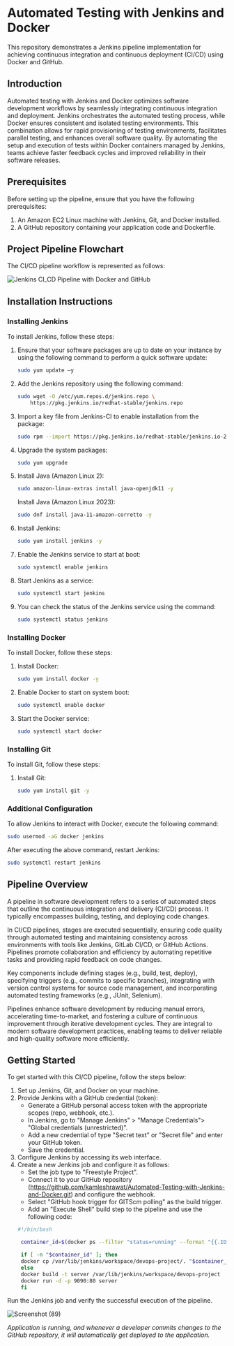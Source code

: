 # Automated Testing with Jenkins and Docker

This repository demonstrates a Jenkins pipeline implementation for achieving continuous integration and continuous deployment (CI/CD) using Docker and GitHub.

## Introduction

Automated testing with Jenkins and Docker optimizes software development workflows by seamlessly integrating continuous integration and deployment. Jenkins orchestrates the automated testing process, while Docker ensures consistent and isolated testing environments. This combination allows for rapid provisioning of testing environments, facilitates parallel testing, and enhances overall software quality. By automating the setup and execution of tests within Docker containers managed by Jenkins, teams achieve faster feedback cycles and improved reliability in their software releases.

## Prerequisites

Before setting up the pipeline, ensure that you have the following prerequisites:

1. An Amazon EC2 Linux machine with Jenkins, Git, and Docker installed.
2. A GitHub repository containing your application code and Dockerfile.

## Project Pipeline Flowchart

The CI/CD pipeline workflow is represented as follows:

![Jenkins CI_CD Pipeline with Docker and GitHub](https://i0.wp.com/collabnix.com/wp-content/uploads/2018/03/ci-cd.png?w=680&ssl=1)


## Installation Instructions

### Installing Jenkins

To install Jenkins, follow these steps:

1. Ensure that your software packages are up to date on your instance by using the following command to perform a quick software update:
    ```bash
    sudo yum update –y
    ```

2. Add the Jenkins repository using the following command:
    ```bash
    sudo wget -O /etc/yum.repos.d/jenkins.repo \
        https://pkg.jenkins.io/redhat-stable/jenkins.repo
    ```

3. Import a key file from Jenkins-CI to enable installation from the package:
    ```bash
    sudo rpm --import https://pkg.jenkins.io/redhat-stable/jenkins.io-2023.key
    ```

4. Upgrade the system packages:
    ```bash
    sudo yum upgrade
    ```

5. Install Java (Amazon Linux 2):
    ```bash
    sudo amazon-linux-extras install java-openjdk11 -y
    ```

   Install Java (Amazon Linux 2023):
    ```bash
    sudo dnf install java-11-amazon-corretto -y
    ```

6. Install Jenkins:
    ```bash
    sudo yum install jenkins -y
    ```

7. Enable the Jenkins service to start at boot:
    ```bash
    sudo systemctl enable jenkins
    ```

8. Start Jenkins as a service:
    ```bash
    sudo systemctl start jenkins
    ```

9. You can check the status of the Jenkins service using the command:
    ```bash
    sudo systemctl status jenkins
    ```
### Installing Docker

To install Docker, follow these steps:

1. Install Docker:
    ```bash
    sudo yum install docker -y
    ```

2. Enable Docker to start on system boot:
    ```bash
    sudo systemctl enable docker
    ```

3. Start the Docker service:
    ```bash
    sudo systemctl start docker
    ```

### Installing Git

To install Git, follow these steps:

1. Install Git:
    ```bash
    sudo yum install git -y
    ```

### Additional Configuration

To allow Jenkins to interact with Docker, execute the following command:

```bash
sudo usermod -aG docker jenkins
```
After executing the above command, restart Jenkins:

```bash
sudo systemctl restart jenkins
```

## Pipeline Overview

A pipeline in software development refers to a series of automated steps that outline the continuous integration and delivery (CI/CD) process. It typically encompasses building, testing, and deploying code changes.

In CI/CD pipelines, stages are executed sequentially, ensuring code quality through automated testing and maintaining consistency across environments with tools like Jenkins, GitLab CI/CD, or GitHub Actions. Pipelines promote collaboration and efficiency by automating repetitive tasks and providing rapid feedback on code changes.

Key components include defining stages (e.g., build, test, deploy), specifying triggers (e.g., commits to specific branches), integrating with version control systems for source code management, and incorporating automated testing frameworks (e.g., JUnit, Selenium).

Pipelines enhance software development by reducing manual errors, accelerating time-to-market, and fostering a culture of continuous improvement through iterative development cycles. They are integral to modern software development practices, enabling teams to deliver reliable and high-quality software more efficiently.

## Getting Started

To get started with this CI/CD pipeline, follow the steps below:

1. Set up Jenkins, Git, and Docker on your machine.
2. Provide Jenkins with a GitHub credential (token):
   - Generate a GitHub personal access token with the appropriate scopes (repo, webhook, etc.).
   - In Jenkins, go to "Manage Jenkins" > "Manage Credentials"> "Global credentials (unrestricted)".
   - Add a new credential of type "Secret text" or "Secret file" and enter your GitHub token.
   - Save the credential. 
3. Configure Jenkins by accessing its web interface.
4. Create a new Jenkins job and configure it as follows:
   - Set the job type to "Freestyle Project".
   - Connect it to your GitHub repository (https://github.com/kamleshrawat/Automated-Testing-with-Jenkins-and-Docker.git) and configure the webhook.
   - Select "GitHub hook trigger for GITScm polling" as the build trigger.
   - Add an "Execute Shell" build step to the pipeline and use the following code:
   ```bash
   #!/bin/bash

    container_id=$(docker ps --filter "status=running" --format "{{.ID}}")

    if [ -n "$container_id" ]; then
    docker cp /var/lib/jenkins/workspace/devops-project/. "$container_id":/usr/share/nginx/html
    else
    docker build -t server /var/lib/jenkins/workspace/devops-project
    docker run -d -p 9090:80 server
    fi
    ```
Run the Jenkins job and verify the successful execution of the pipeline.


![Screenshot (89)](https://github.com/user-attachments/assets/4857453b-1463-4a3c-85d5-add02d6a5e9c)


*Application is running, and whenever a developer commits changes to the GitHub repository, it will automatically get deployed to the application.*

